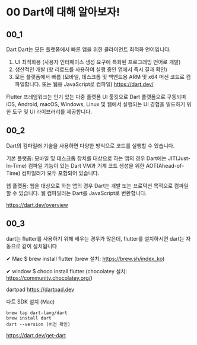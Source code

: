 # 00 Dart에 대해 알아보자!

## 00_1

Dart
Dart는 모든 플랫폼에서 빠른 앱을 위한 클라이언트 최적화 언어입니다.
1. UI 최적화용
(사용자 인터페이스 생성 요구에 특화된 프로그래밍 언어로 개발)
2. 생산적인 개발
(핫 리로드를 사용하여 실행 중인 앱에서 즉시 결과 확인)
3. 모든 플랫폼에서 빠름
(모바일, 데스크톱 및 백엔드용 ARM 및 x64 머신 코드로 컴파일합니다. 또는 웹용 JavaScript로 컴파일)
https://dart.dev/

Flutter 프레임워크는 인기 있는 다중 플랫폼 UI 툴킷으로 Dart 플랫폼으로 구동되며 iOS, Android, macOS, Windows, Linux 및 웹에서 실행되는 UI 경험을 빌드하기 위한 도구 및 UI 라이브러리를 제공합니다.


## 00_2

Dart의 컴파일러 기술을 사용하면 다양한 방식으로 코드를 실행할 수 있습니다.

기본 플랫폼: 모바일 및 데스크톱 장치를 대상으로 하는 앱의 경우 Dart에는 JIT(Just-In-Time) 컴파일 기능이 있는 Dart VM과 기계 코드 생성을 위한 AOT(Ahead-of-Time) 컴파일러가 모두 포함되어 있습니다.

웹 플랫폼: 웹을 대상으로 하는 앱의 경우 Dart는 개발 또는 프로덕션 목적으로 컴파일할 수 있습니다. 웹 컴파일러는 Dart를 JavaScript로 변환합니다.

https://dart.dev/overview


## 00_3

dart는 flutter를 사용하기 위해 배우는 경우가 많은데,
flutter를 설치하시면 dart는 자동으로 같이 설치됩니다

✔ Mac
$ brew install flutter
(brew 설치: https://brew.sh/index_ko)

✔ window
$ choco install flutter
(chocolatey 설치: https://community.chocolatey.org/)

dartpad
https://dartpad.dev

다트 SDK 설치 (Mac)
```
brew tap dart-lang/dart
brew install dart
dart --version (버전 확인)
```
https://dart.dev/get-dart
